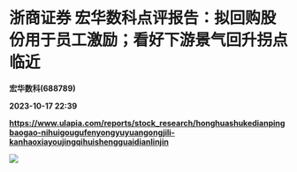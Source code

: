 # 浙商证券 宏华数科点评报告：拟回购股份用于员工激励；看好下游景气回升拐点临近
**宏华数科(688789)**

**2023-10-17 22:39**

**https://www.ulapia.com/reports/stock_research/honghuashukedianpingbaogao-nihuigougufenyongyuyuangongjili-kanhaoxiayoujingqihuishengguaidianlinjin**

![](https://img.ulapia.com/thumbnails/stock_research/20231017/H3_AP202310171601633933_1.jpg)
